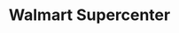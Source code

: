 ---
title: "Walmart Supercenter"
url: /las-cruces/walmart-supercenter-south-valley-drive/
shop: supermarket
---